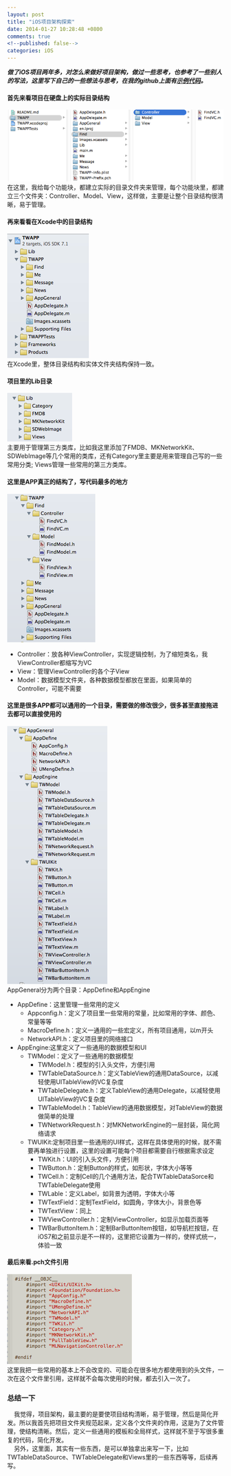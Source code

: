 ```yaml
---
layout: post
title: "iOS项目架构探索"
date: 2014-01-27 10:28:48 +0800
comments: true
<!--published: false-->
categories: iOS
---
```

***做了iOS项目两年多，对怎么来做好项目架构，做过一些思考，也参考了一些别人的写法，这里写下自己的一些想法与思考，在我的github上面有[示例代码](https://github.com/makeLaugh/TWAPP)。***

<!--more-->

#### 首先来看项目在硬盘上的实际目录结构
	
![实体目录结构](/images/blog/2014/iOS项目架构探索/1.png)
</br>
在这里，我给每个功能块，都建立实际的目录文件夹来管理，每个功能块里，都建立三个文件夹：Controller、Model、View，这样做，主要是让整个目录结构很清晰，易于管理。	

#### 再来看看在Xcode中的目录结构
	
![整个项目目录](/images/blog/2014/iOS项目架构探索/2.png)
</br>
在Xcode里，整体目录结构和实体文件夹结构保持一致。
	

#### 项目里的Lib目录

![Lib目录](/images/blog/2014/iOS项目架构探索/3.png)
</br>
主要用于管理第三方类库，比如我这里添加了FMDB、MKNetworkKit、SDWebImage等几个常用的类库，还有Category里主要是用来管理自己写的一些常用分类; Views管理一些常用的第三方类库。
	

#### 这里是APP真正的结构了，写代码最多的地方
	
![APP代码目录](/images/blog/2014/iOS项目架构探索/4.png)

* Controller：放各种ViewController，实现逻辑控制，为了缩短类名，我ViewController都缩写为VC
* View：管理ViewController的各个子View
* Model：数据模型文件夹，各种数据模型都放在里面，如果简单的Controller，可能不需要

	
#### 这里是很多APP都可以通用的一个目录，需要做的修改很少，很多甚至直接拖进去都可以直接使用的
	
![AppGeneral目录](/images/blog/2014/iOS项目架构探索/5.png)
</br>
AppGeneral分为两个目录：AppDefine和AppEngine

* AppDefine：这里管理一些常用的定义
	* Appconfig.h：定义了项目里一些常用的常量，比如常用的字体、颜色、常量等等
	* MacroDefine.h：定义一通用的一些宏定义，所有项目通用，以m开头
	* NetworkAPI.h：定义项目里的网络接口
* AppEngine:这里定义了一些通用的数据模型和UI
	* TWModel：定义了一些通用的数据模型
		* TWModel.h：模型的引入头文件，方便引用
		* TWTableDataSource.h：定义TableView的通用DataSource，以减轻使用UITableView的VC复杂度
		* TWTableDelegate.h：定义TableView的通用Delegate，以减轻使用UITableView的VC复杂度
		* TWTableModel.h：TableView的通用数据模型，对TableView的数据做简单的处理
		* TWNetworkRequest.h：对MKNetworkEngine的一层封装，简化网络请求
	* TWUIKit:定制项目里一些通用的UI样式，这样在具体使用的时候，就不需要再单独进行设置，这里的设置可能每个项目都需要自行根据需求设定
		* TWKit.h：UI的引入头文件，方便引用
		* TWButton.h：定制Button的样式，如形状，字体大小等等
		* TWCell.h：定制Cell的几个通用方法，配合TWTableDataSorce和TWTableDelegate使用
		* TWLable：定义Label，如背景为透明，字体大小等
		* TWTextField：定制TextField，如圆角，字体大小，背景色等
		* TWTextView：同上
		* TWViewController.h：定制ViewController，如显示加载页面等
		* TWBarButtonItem.h：定制BarButtonItem按钮，如导航栏按钮，在iOS7和之前显示是不一样的，这里把它设置为一样的，使样式统一，体验一致
		
#### 最后来看.pch文件引用
![PCH文件](/images/blog/2014/iOS项目架构探索/6.png)
</br>
这里我把一些常用的基本上不会改变的、可能会在很多地方都使用到的头文件，一次在这个文件里引用，这样就不会每次使用的时候，都去引入一次了。

### 总结一下
    我觉得，项目架构，最主要的是要使项目结构清晰，易于管理，然后是简化开发。所以我首先把项目文件夹规范起来，定义各个文件夹的作用，这是为了文件管理，使结构清晰。然后，定义一些通用的模板和全局样式，这样就不至于写很多重复的代码，简化开发。
    </br>
    另外，这里面，其实有一些东西，是可以单独拿出来写一下，比如TWTableDataSource、TWTableDelegate和Views里的一些东西等等，后续再写。

